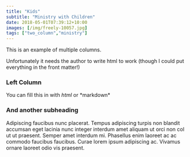 ```yaml
---
title: "Kids"
subtitle: "Ministry with Children"
date: 2018-05-01T07:39:12+10:00
images: [/img/freely-10057.jpg]
tags: ["two_column","ministry"]
---
```

  This is an example of multiple columns.

  Unfortunately it needs the author to write html to work (though I could put everything in the front matter!)
  <div class="row">
    <div class="6u 12u(mobilep)">
      <h3>Left Column</h3>
      <p>You can fill this in with <i>html</i> or *markdown* </p>
    </div>
    <div class="6u 12u(mobilep)">
      <h3>And another subheading</h3>
      <p>Adipiscing faucibus nunc placerat. Tempus adipiscing turpis non blandit accumsan eget lacinia nunc integer interdum amet aliquam ut orci non col ut ut praesent. Semper amet interdum mi. Phasellus enim laoreet ac ac commodo faucibus faucibus. Curae lorem ipsum adipiscing ac. Vivamus ornare laoreet odio vis praesent.</p>
    </div>
  </div>
